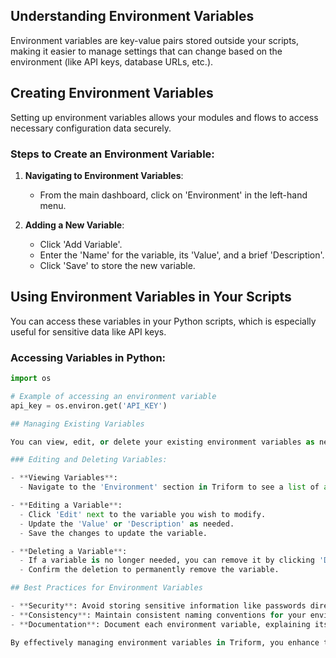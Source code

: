 ## Understanding Environment Variables

Environment variables are key-value pairs stored outside your scripts, making it easier to manage settings that can change based on the environment (like API keys, database URLs, etc.).

## Creating Environment Variables

Setting up environment variables allows your modules and flows to access necessary configuration data securely.

### Steps to Create an Environment Variable:

1. **Navigating to Environment Variables**:
   - From the main dashboard, click on 'Environment' in the left-hand menu.

2. **Adding a New Variable**:
   - Click 'Add Variable'.
   - Enter the 'Name' for the variable, its 'Value', and a brief 'Description'.
   - Click 'Save' to store the new variable.

## Using Environment Variables in Your Scripts

You can access these variables in your Python scripts, which is especially useful for sensitive data like API keys.

### Accessing Variables in Python:

```python
import os

# Example of accessing an environment variable
api_key = os.environ.get('API_KEY')

## Managing Existing Variables

You can view, edit, or delete your existing environment variables as needed.

### Editing and Deleting Variables:

- **Viewing Variables**:
  - Navigate to the 'Environment' section in Triform to see a list of all your environment variables.

- **Editing a Variable**:
  - Click 'Edit' next to the variable you wish to modify.
  - Update the 'Value' or 'Description' as needed.
  - Save the changes to update the variable.

- **Deleting a Variable**:
  - If a variable is no longer needed, you can remove it by clicking 'Delete' next to the respective variable.
  - Confirm the deletion to permanently remove the variable.

## Best Practices for Environment Variables

- **Security**: Avoid storing sensitive information like passwords directly in your scripts. Use environment variables to keep such data secure.
- **Consistency**: Maintain consistent naming conventions for your environment variables. This practice helps in managing and identifying variables across different environments.
- **Documentation**: Document each environment variable, explaining its purpose and usage. This step is crucial for maintaining clarity, especially in team settings.

By effectively managing environment variables in Triform, you enhance the security and scalability of your modules and flows.